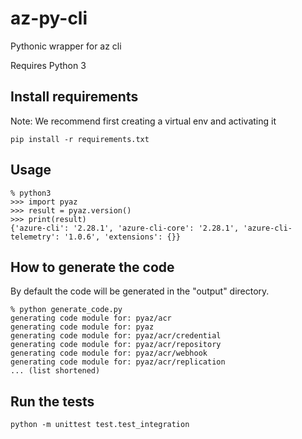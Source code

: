 # az-py-cli
Pythonic wrapper for az cli

Requires Python 3

## Install requirements
Note: We recommend first creating a virtual env and activating it
```
pip install -r requirements.txt
```

## Usage
```
% python3
>>> import pyaz
>>> result = pyaz.version()
>>> print(result)
{'azure-cli': '2.28.1', 'azure-cli-core': '2.28.1', 'azure-cli-telemetry': '1.0.6', 'extensions': {}}
```

## How to generate the code
By default the code will be generated in the "output" directory.
```
% python generate_code.py
generating code module for: pyaz/acr
generating code module for: pyaz
generating code module for: pyaz/acr/credential
generating code module for: pyaz/acr/repository
generating code module for: pyaz/acr/webhook
generating code module for: pyaz/acr/replication
... (list shortened)

```

## Run the tests
```
python -m unittest test.test_integration
```
